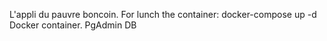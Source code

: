 L'appli du pauvre boncoin.
For lunch the container: docker-compose up -d
Docker container. PgAdmin DB
